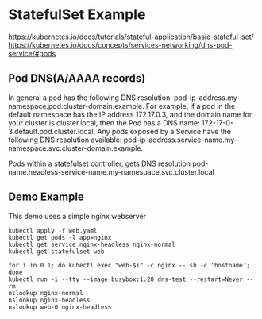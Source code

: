 # StatefulSet Example
https://kubernetes.io/docs/tutorials/stateful-application/basic-stateful-set/
https://kubernetes.io/docs/concepts/services-networking/dns-pod-service/#pods

## Pod DNS(A/AAAA records)
In general a pod has the following DNS resolution:
pod-ip-address.my-namespace.pod.cluster-domain.example.
For example, if a pod in the default namespace has the IP address 172.17.0.3, and the domain name for your cluster is cluster.local, then the Pod has a DNS name:
172-17-0-3.default.pod.cluster.local.
Any pods exposed by a Service have the following DNS resolution available:
pod-ip-address.service-name.my-namespace.svc.cluster-domain.example.

Pods within a statefulset controller, gets DNS resolution
pod-name.headless-service-name.my-namespace.svc.cluster.local

## Demo Example
This demo uses a simple nginx webserver

```
kubectl apply -f web.yaml
kubectl get pods -l app=nginx
kubectl get service nginx-headless nginx-normal
kubectl get statefulset web

for i in 0 1; do kubectl exec "web-$i" -c nginx -- sh -c 'hostname'; done
kubectl run -i --tty --image busybox:1.28 dns-test --restart=Never --rm
nslookup nginx-normal
nslookup nginx-headless
nslookup web-0.nginx-headless

```
